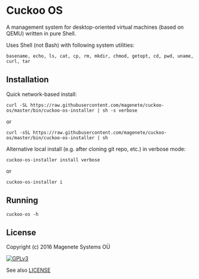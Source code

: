 Cuckoo OS
======

A management system for desktop-oriented virtual machines (based on QEMU) written in pure Shell.

Uses Shell (not Bash) with following system utilities:

    basename, echo, ls, cat, cp, rm, mkdir, chmod, getopt, cd, pwd, uname, curl, tar


Installation
------------

Quick network-based install:

    curl -SL https://raw.githubusercontent.com/magenete/cuckoo-os/master/bin/cuckoo-os-installer | sh -s verbose

or

    curl -sSL https://raw.githubusercontent.com/magenete/cuckoo-os/master/bin/cuckoo-os-installer | sh



Alternative local install (e.g. after cloning git repo, etc.) in verbose mode:

    cuckoo-os-installer install verbose

or

    cuckoo-os-installer i


Running
-------

    cuckoo-os -h


License
-------

Copyright (c) 2016 Magenete Systems OÜ

[![GPLv3](http://www.gnu.org/graphics/gplv3-88x31.png)](http://www.gnu.org/licenses/gpl-3.0.txt)

See also [LICENSE](LICENSE)
